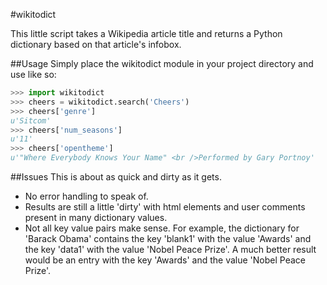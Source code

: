 #wikitodict

This little script takes a Wikipedia article title and returns a
Python dictionary based on that article's infobox.

##Usage
Simply place the wikitodict module in your project directory and
use like so:

```python
>>> import wikitodict
>>> cheers = wikitodict.search('Cheers')
>>> cheers['genre']
u'Sitcom'
>>> cheers['num_seasons']
u'11'
>>> cheers['opentheme']
u'"Where Everybody Knows Your Name" <br />Performed by Gary Portnoy'
```

##Issues
This is about as quick and dirty as it gets. 

* No error handling to speak of.
* Results are still a little 'dirty' with html elements and user
comments present in many dictionary values.
* Not all key value pairs make sense. For example, the dictionary
for 'Barack Obama' contains the key 'blank1' with the value
'Awards' and the key 'data1' with the value 'Nobel Peace Prize'.
A much better result would be an entry with the key 'Awards' and
the value 'Nobel Peace Prize'.

